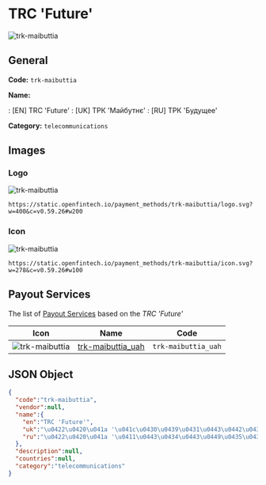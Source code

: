 
# TRC 'Future' 
![trk-maibuttia](https://static.openfintech.io/payment_methods/trk-maibuttia/logo.svg?w=400&c=v0.59.26#w200)  

## General 
**Code:** `trk-maibuttia` 
 
**Name:** 
 
:	[EN] TRC 'Future' 
:	[UK] ТРК 'Майбутнє' 
:	[RU] ТРК 'Будущее' 
 
**Category:** `telecommunications` 
 

## Images 

### Logo 
![trk-maibuttia](https://static.openfintech.io/payment_methods/trk-maibuttia/logo.svg?w=400&c=v0.59.26#w200)  

```
https://static.openfintech.io/payment_methods/trk-maibuttia/logo.svg?w=400&c=v0.59.26#w200
```  

### Icon 
![trk-maibuttia](https://static.openfintech.io/payment_methods/trk-maibuttia/icon.svg?w=278&c=v0.59.26#w100)  

```
https://static.openfintech.io/payment_methods/trk-maibuttia/icon.svg?w=278&c=v0.59.26#w100
```  

## Payout Services 
 
The list of [Payout Services](/payout-services/) based on the _TRC 'Future'_ 

|Icon|Name|Code| 
|:---:|:---:|:---:| 
|![trk-maibuttia](https://static.openfintech.io/payout_methods/trk-maibuttia/icon.png?w=278&c=v0.59.26#w40) |[trk-maibuttia_uah](/payout-services/trk-maibuttia_uah/)|`trk-maibuttia_uah`| 
 

## JSON Object 

```json
{
  "code":"trk-maibuttia",
  "vendor":null,
  "name":{
    "en":"TRC 'Future'",
    "uk":"\u0422\u0420\u041a '\u041c\u0430\u0439\u0431\u0443\u0442\u043d\u0454'",
    "ru":"\u0422\u0420\u041a '\u0411\u0443\u0434\u0443\u0449\u0435\u0435'"
  },
  "description":null,
  "countries":null,
  "category":"telecommunications"
}
```  

